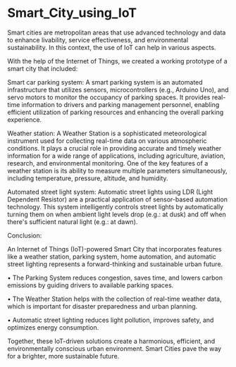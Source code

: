 # Smart_City_using_IoT

Smart cities are metropolitan areas that use advanced technology and data to enhance livability, service effectiveness, and environmental sustainability. In this context, the use of IoT can help in various aspects.

With the help of the Internet of Things, we created a working prototype of a smart city that included:

Smart car parking system: A smart parking system is an automated infrastructure that utilizes sensors, microcontrollers (e.g., Arduino Uno), and servo motors to monitor the occupancy of parking spaces. It provides real-time information to drivers and parking management personnel, enabling efficient utilization of parking resources and enhancing the overall parking experience.


Weather station: A Weather Station is a sophisticated meteorological instrument used for collecting real-time data on various atmospheric conditions. It plays a crucial role in providing accurate and timely weather information for a wide range of applications, including agriculture, aviation, research, and environmental monitoring. One of the key features of a weather station is its ability to measure multiple parameters simultaneously, including temperature, pressure, altitude, and humidity.

Automated street light system: Automatic street lights using LDR (Light Dependent Resistor) are a practical application of sensor-based automation technology. This system intelligently controls street lights by automatically turning them on when ambient light levels drop (e.g.: at dusk) and off when there's sufficient natural light (e.g.: at dawn).

Conclusion:

An Internet of Things (IoT)-powered Smart City that incorporates features like a weather station, parking system, home automation, and automatic street lighting represents a forward-thinking and sustainable urban future. 
 
• The Parking System reduces congestion, saves time, and lowers carbon emissions by guiding drivers to available parking spaces. 

• The Weather Station helps with the collection of real-time weather data, which is important for disaster preparedness and urban planning.
 
• Automatic street lighting reduces light pollution, improves safety, and optimizes energy consumption.

Together, these IoT-driven solutions create a harmonious, efficient, and environmentally conscious urban environment. Smart Cities pave the way for a brighter, more sustainable future.
